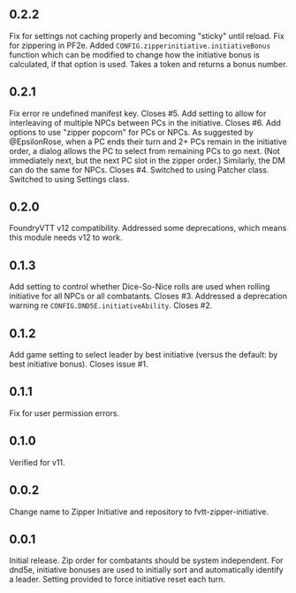 ## 0.2.2
Fix for settings not caching properly and becoming "sticky" until reload.
Fix for zippering in PF2e.
Added `CONFIG.zipperinitiative.initiativeBonus` function which can be modified to change
how the initiative bonus is calculated, if that option is used. Takes a token and returns a bonus number.

## 0.2.1
Fix error re undefined manifest key. Closes #5.
Add setting to allow for interleaving of multiple NPCs between PCs in the initiative. Closes #6.
Add options to use "zipper popcorn" for PCs or NPCs. As suggested by @EpsilonRose, when a PC ends their
turn and 2+ PCs remain in the initiative order, a dialog allows the PC to select from remaining PCs to go next.
(Not immediately next, but the next PC slot in the zipper order.) Similarly, the DM can do the same for NPCs. Closes #4.
Switched to using Patcher class.
Switched to using Settings class.

## 0.2.0
FoundryVTT v12 compatibility. Addressed some deprecations, which means this module needs v12 to work.

## 0.1.3
Add setting to control whether Dice-So-Nice rolls are used when rolling initiative for all NPCs or all combatants. Closes #3.
Addressed a deprecation warning re `CONFIG.DND5E.initiativeAbility`. Closes #2.

## 0.1.2
Add game setting to select leader by best initiative (versus the default: by best initiative bonus). Closes issue #1.

## 0.1.1
Fix for user permission errors.

## 0.1.0
Verified for v11.

## 0.0.2
Change name to Zipper Initiative and repository to fvtt-zipper-initiative.

## 0.0.1

Initial release. Zip order for combatants should be system independent. For dnd5e, initiative bonuses are used to initially sort and automatically identify a leader. Setting provided to force initiative reset each turn.
